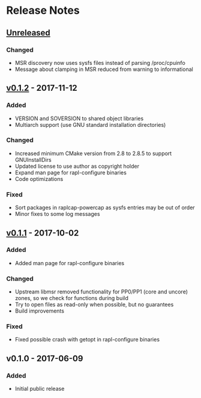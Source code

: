 # Release Notes

## [Unreleased]
### Changed
 * MSR discovery now uses sysfs files instead of parsing /proc/cpuinfo
 * Message about clamping in MSR reduced from warning to informational


## [v0.1.2] - 2017-11-12
### Added
 * VERSION and SOVERSION to shared object libraries
 * Multiarch support (use GNU standard installation directories)

### Changed
 * Increased minimum CMake version from 2.8 to 2.8.5 to support GNUInstallDirs
 * Updated license to use author as copyright holder
 * Expand man page for rapl-configure binaries
 * Code optimizations

### Fixed
 * Sort packages in raplcap-powercap as sysfs entries may be out of order
 * Minor fixes to some log messages


## [v0.1.1] - 2017-10-02
### Added
 * Added man page for rapl-configure binaries

### Changed
 * Upstream libmsr removed functionality for PP0/PP1 (core and uncore) zones, so we check for functions during build
 * Try to open files as read-only when possible, but no guarantees
 * Build improvements

### Fixed
 * Fixed possible crash with getopt in rapl-configure binaries


## v0.1.0 - 2017-06-09
### Added
 * Initial public release


[Unreleased]: https://github.com/powercap/raplcap/compare/v0.1.2...HEAD
[v0.1.2]: https://github.com/powercap/raplcap/compare/v0.1.1...v0.1.2
[v0.1.1]: https://github.com/powercap/raplcap/compare/v0.1.0...v0.1.1
